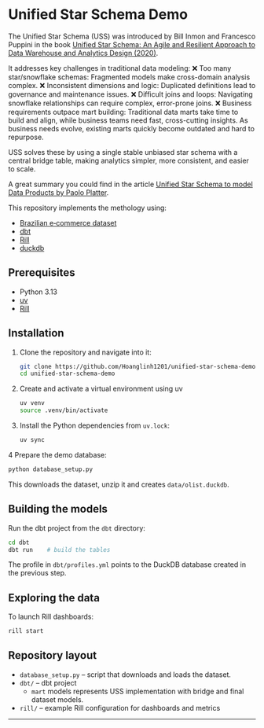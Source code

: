 # Unified Star Schema Demo

The Unified Star Schema (USS) was introduced by Bill Inmon and Francesco Puppini in the book [Unified Star Schema: An Agile and Resilient Approach to Data Warehouse and Analytics Design (2020)](https://books.google.de/books/about/The_Unified_Star_Schema_An_Agile_and_Res.html?id=q88AEAAAQBAJ).

It addresses key challenges in traditional data modeling:
❌ Too many star/snowflake schemas: Fragmented models make cross-domain analysis complex.
❌ Inconsistent dimensions and logic: Duplicated definitions lead to governance and maintenance issues.
❌ Difficult joins and loops: Navigating snowflake relationships can require complex, error-prone joins.
❌ Business requirements outpace mart building: Traditional data marts take time to build and align, while business teams need fast, cross-cutting insights. As business needs evolve, existing marts quickly become outdated and hard to repurpose.

USS solves these by using a single stable unbiased star schema with a central bridge table, making analytics simpler, more consistent, and easier to scale.

A great summary you could find in the article [Unified Star Schema to model Data Products by Paolo Platter](https://www.agilelab.it/blog/unified-star-schema-to-model-data-products).


This repository implements the methology using:
* [Brazilian e‑commerce dataset](https://www.kaggle.com/datasets/olistbr/brazilian-ecommerce/data)
* [dbt](https://www.getdbt.com/)
* [Rill](https://www.rilldata.com/)
* [duckdb](https://duckdb.org/)


## Prerequisites

- Python 3.13
- [uv](https://docs.astral.sh/uv/getting-started/installation/)
- [Rill](https://docs.rilldata.com/home/install)

## Installation

1. Clone the repository and navigate into it:
   ```bash
   git clone https://github.com/Hoanglinh1201/unified-star-schema-demo.git
   cd unified-star-schema-demo
   ```
2. Create and activate a virtual environment using uv
   ```bash
   uv venv
   source .venv/bin/activate
   ```
3. Install the Python dependencies from `uv.lock`:
   ```bash
   uv sync
   ```

4 Prepare the demo database:
   ```bash
   python database_setup.py
   ```
   This downloads the dataset, unzip it and creates `data/olist.duckdb`.

## Building the models

Run the dbt project from the `dbt` directory:
```bash
cd dbt
dbt run    # build the tables
```
The profile in `dbt/profiles.yml` points to the DuckDB database created in the previous step.

## Exploring the data
To launch Rill dashboards:
```bash
rill start
```

## Repository layout

- `database_setup.py` &ndash; script that downloads and loads the dataset.
- `dbt/` &ndash; dbt project
   - `mart` models represents USS implementation with bridge and final dataset models.
- `rill/` &ndash; example Rill configuration for dashboards and metrics

---
